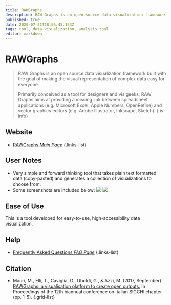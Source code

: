 ```yaml
---
title: RAWGraphs
description: RAW Graphs is an open source data visualization framework built with the goal of making the visual representation of complex data easy for everyone.
published: true
date: 2020-07-31T18:56:45.153Z
tags: tool, data visualization, analysis tool
editor: markdown
---
```


# RAWGraphs

> RAW Graphs is an open source data visualization framework built with the goal of making the visual representation of complex data easy for everyone.
>
> Primarily conceived as a tool for designers and vis geeks, RAW Graphs aims at providing a missing link between spreadsheet applications (e.g. Microsoft Excel, Apple Numbers, OpenRefine) and vector graphics editors (e.g. Adobe Illustrator, Inkscape, Sketch).
{.is-info}

 

## Website 

- [RAWGraphs *Main Page*](https://app.rawgraphs.io/)
{.links-list}

## User Notes
- Very simple and forward thinking tool that takes plain text formatted data (copy-pasted) and generates a collection of visualizations to choose from.
- Some screenshots are included below:
<img src="https://photos.app.goo.gl/k8FTSDx2KAuGT2St7"> </img>
<img src="https://photos.app.goo.gl/mMnyj31q7SHVog3w7"></img>

## Ease of Use
This is a tool developed for easy-to-use, high-accessibility data visualization.


## Help
- [Frequently Asked Questions *FAQ Page*](https://github.com/rawgraphs/raw/wiki/FAQs)
{.links-list}

## Citation

- Mauri, M., Elli, T., Caviglia, G., Uboldi, G., & Azzi, M. (2017, September). [RAWGraphs: a visualisation platform to create open outputs.](https://dl.acm.org/doi/abs/10.1145/3125571.3125585) In Proceedings of the 12th biannual conference on Italian SIGCHI chapter (pp. 1-5).
{.grid-list}